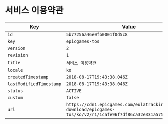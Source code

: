 # 서비스 이용약관

| Key | Value |
| --- | ----- |
| `id` | `5b77256a46e0fb0001f0d5c8` |
| `key` | `epicgames-tos` |
| `version` | `2` |
| `revision` | `1` |
| `title` | `서비스 이용약관` |
| `locale` | `ko` |
| `createdTimestamp` | `2018-08-17T19:43:38.046Z` |
| `lastModifiedTimestamp` | `2018-08-17T19:43:38.046Z` |
| `status` | `ACTIVE` |
| `custom` | `false` |
| `url` | `https://cdn1.epicgames.com/eulatracking-download/epicgames-tos/ko/v2/r1/1cafe96f7df86ca32e331a575a020e07.pdf` |
